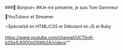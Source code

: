 
###👋 Bonjour<
##Je me présente, je suis Tom Gammeur</p>
📱YouTubeur et Streamer</p>
⭐Spécialisé en HTML/CSS et Débutant en JS et Ruby

https://www.youtube.com/channel/UCTbv9-b2Sq1LK0D0nO5Wb2A/videos""
